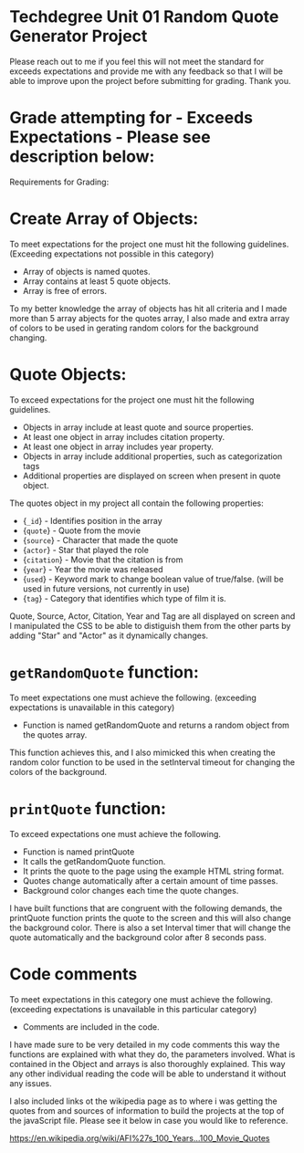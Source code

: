 # Techdegree Unit 01 Random Quote Generator Project

Please reach out to me if you feel this will not meet the standard for exceeds expectations and provide me with any feedback so that I will be able to improve upon the project before submitting for grading. Thank you.

# Grade attempting for - Exceeds Expectations - Please see description below:

Requirements for Grading:

# Create Array of Objects:

To meet expectations for the project one must hit the following guidelines. 
(Exceeding expectations not possible in this category)

- Array of objects is named quotes.
- Array contains at least 5 quote objects.
- Array is free of errors.

To my better knowledge the array of objects has hit all criteria and I made more than 5 array abjects for the quotes array, I also made and extra array of colors to be used in gerating random colors for the background changing.

# Quote Objects:

To exceed expectations for the project one must hit the following guidelines.

- Objects in array include at least quote and source properties.
- At least one object in array includes citation property.
- At least one object in array includes year property.
- Objects in array include additional properties, such as categorization tags
- Additional properties are displayed on screen when present in quote object.

The quotes object in my project all contain the following properties:
- {`_id`} - Identifies position in the array 
- {`quote`} - Quote from the movie
- {`source`} - Character that made the quote
- {`actor`} - Star that played the role
- {`citation`} - Movie that the citation is from
- {`year`} - Year the movie was released
- {`used`} - Keyword mark to change boolean value of true/false. (will be used in future versions, not currently in use)
- {`tag`} - Category that identifies which type of film it is.

Quote, Source, Actor, Citation, Year and Tag are all displayed on screen and I manipulated the CSS to be able to distiguish them from the other parts by adding "Star" and "Actor" as it dynamically changes.

# `getRandomQuote` function:

To meet expectations one must achieve the following.
(exceeding expectations is unavailable in this category)

- Function is named getRandomQuote and returns a random object from the quotes array.

This function achieves this, and I also mimicked this when creating the random color function to be used in the setInterval timeout for changing the colors of the background.

# `printQuote` function:

To exceed expectations one must achieve the following.

- Function is named printQuote
- It calls the getRandomQuote function.
- It prints the quote to the page using the example HTML string format.
- Quotes change automatically after a certain amount of time passes.
- Background color changes each time the quote changes.

I have built functions that are congruent with the following demands, the printQuote function prints the quote to the screen and this will also change the background color.
There is also a set Interval timer that will change the quote automatically and the background color after 8 seconds pass.

# Code comments

To meet expectations in this category one must achieve the following.
(exceeding expectations is unavailable in this particular category)

- Comments are included in the code.

I have made sure to be very detailed in my code comments this way the functions are explained with what they do, the parameters involved. What is contained in the Object and arrays is also thoroughly explained. This way any other individual reading the code will be able to understand it without any issues.

I also included links ot the wikipedia page as to where i was getting the quotes from and sources of information to build the projects at the top of the javaScript file. Please see it below in case you would like to reference.

https://en.wikipedia.org/wiki/AFI%27s_100_Years...100_Movie_Quotes
